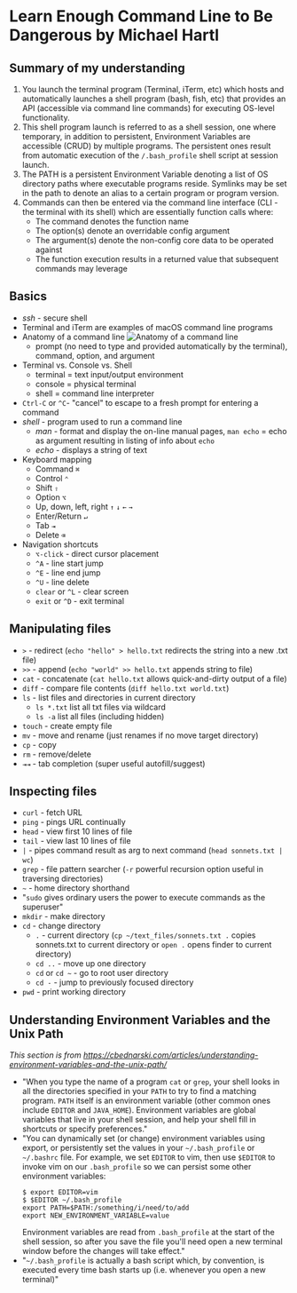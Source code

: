 # Learn Enough Command Line to Be Dangerous by Michael Hartl

## Summary of my understanding
1. You launch the terminal program (Terminal, iTerm, etc) which hosts and automatically launches a shell program (bash, fish, etc) that provides an API (accessible via command line commands) for executing OS-level functionality.
2. This shell program launch is referred to as a shell session, one where temporary, in addition to persistent, Environment Variables are accessible (CRUD) by multiple programs. The persistent ones result from automatic execution of the `/.bash_profile` shell script at session launch.
3. The PATH is a persistent Environment Variable denoting a list of OS directory paths where executable programs reside. Symlinks may be set in the path to denote an alias to a certain program or program version.
4. Commands can then be entered via the command line interface (CLI - the terminal with its shell) which are essentially function calls where:
    - The command denotes the function name
    - The option(s) denote an overridable config argument
    - The argument(s) denote the non-config core data to be operated against
    - The function execution results in a returned value that subsequent commands may leverage

## Basics
- *ssh* - secure shell
- Terminal and iTerm are examples of macOS command line programs
- Anatomy of a command line
  ![Anatomy of a command line](https://softcover.s3.amazonaws.com/636/learn_enough_command_line/images/figures/anatomy.png "Anatomy of a command line")
  - prompt (no need to type and provided automatically by the terminal), command, option, and argument
- Terminal vs. Console vs. Shell
  - terminal = text input/output environment
  - console = physical terminal
  - shell = command line interpreter
- `Ctrl-C` or `^C`- "cancel" to escape to a fresh prompt for entering a command
- *shell* - program used to run a command line
  - *man* - format and display the on-line manual pages, `man echo` = echo as argument resulting in listing of info about `echo`
  - *echo* - displays a string of text
- Keyboard mapping
  - Command	`⌘`
  - Control	`⌃`
  - Shift	`⇧`
  - Option	`⌥`
  - Up, down, left, right	`↑` `↓` `←` `→`
  - Enter/Return	`↵`
  - Tab	`⇥`
  - Delete	`⌫`
- Navigation shortcuts
  - `⌥-click` - direct cursor placement
  - `^A` - line start jump
  - `^E` - line end jump
  - `^U` - line delete
  - `clear` or `^L` - clear screen
  - `exit` or `^D` - exit terminal
  
## Manipulating files

- `>` - redirect (`echo "hello" > hello.txt` redirects the string into a new .txt file)
- `>>` - append (`echo "world" >> hello.txt` appends string to file)
- `cat` - concatenate (`cat hello.txt` allows quick-and-dirty output of a file)
- `diff` - compare file contents (`diff hello.txt world.txt`)
- `ls` - list files and directories in current directory 
  - `ls *.txt` list all txt files via wildcard
  - `ls -a` list all files (including hidden)
- `touch` - create empty file
- `mv` - move and rename (just renames if no move target directory)
- `cp` - copy
- `rm` - remove/delete
- `⇥⇥` - tab completion (super useful autofill/suggest)

## Inspecting files

- `curl` - fetch URL
- `ping` - pings URL continually
- `head` - view first 10 lines of file
- `tail` - view last 10 lines of file
- `|` - pipes command result as arg to next command (`head sonnets.txt | wc`)
- `grep` - file pattern searcher (`-r` powerful recursion option useful in traversing directories)
- `~` - home directory shorthand
- "`sudo` gives ordinary users the power to execute commands as the superuser"
- `mkdir` - make directory
- `cd` - change directory
  - `.` - current directory (`cp ~/text_files/sonnets.txt .` copies sonnets.txt to current directory or `open .` opens finder to current directory)
  - `cd ..` - move up one directory
  - `cd` or `cd ~` - go to root user directory
  - `cd -` - jump to previously focused directory
- `pwd` - print working directory


## Understanding Environment Variables and the Unix Path
*This section is from https://cbednarski.com/articles/understanding-environment-variables-and-the-unix-path/*
- "When you type the name of a program `cat` or `grep`, your shell looks in all the directories specified in your `PATH` to try to find a matching program. `PATH` itself is an environment variable (other common ones include `EDITOR` and `JAVA_HOME`). Environment variables are global variables that live in your shell session, and help your shell fill in shortcuts or specify preferences."
- "You can dynamically set (or change) environment variables using export, or persistently set the values in your `~/.bash_profile` or `~/.bashrc` file. For example, we set `EDITOR` to vim, then use `$EDITOR` to invoke vim on our `.bash_profile` so we can persist some other environment variables:
  ```
  $ export EDITOR=vim
  $ $EDITOR ~/.bash_profile
  export PATH=$PATH:/something/i/need/to/add
  export NEW_ENVIRONMENT_VARIABLE=value
  ```
  Environment variables are read from `.bash_profile` at the start of the shell session, so after you save the file you'll need open a new terminal window before the changes will take effect."
- "`~/.bash_profile` is actually a bash script which, by convention, is executed every time bash starts up (i.e. whenever you open a new terminal)"

